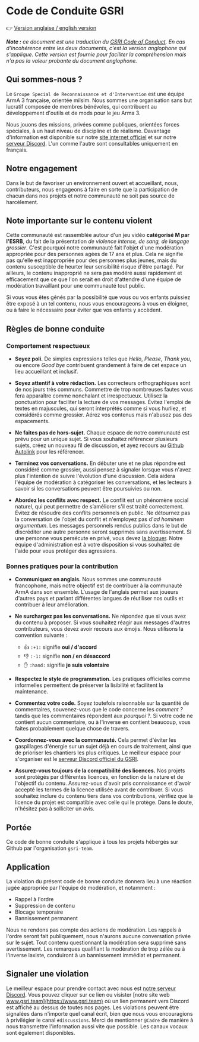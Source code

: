 # Code de Conduite GSRI

👉 [Version anglaise / english version](./CODE_OF_CONDUCT.md)

***Note :** ce document est une traduction du [GSRI Code of Conduct](./CODE_OF_CONDUCT.md). En cas d'incohérence entre les deux documents, c'est la version anglophone qui s'applique. Cette version est fournie pour faciliter la compréhension mais n'a pas la valeur probante du document anglophone.*

## Qui sommes-nous ?

Le `Groupe Special de Reconnaissance et d'Intervention` est une équipe ArmA 3 française, orientée milsim. Nous sommes une organisation sans but lucratif composée de membres bénévoles, qui contribuent au développement d'outils et de mods pour le jeu Arma 3.

Nous jouons des missions, privées comme publiques, orientées forces spéciales, à un haut niveau de discipline et de réalisme. Davantage d'information est disponible sur notre [site internet officiel](https://www.gsri.team) et sur notre [serveur Discord](https://discord.gg/bhMn4jd). L'un comme l'autre sont consultables uniquement en français.

## Notre engagement

Dans le but de favoriser un environnement ouvert et accueillant, nous, contributeurs, nous engageons à faire en sorte que la participation de chacun dans nos projets et notre communauté ne soit pas source de harcèlement.

## Note importante sur le contenu violent

Cette communauté est rassemblée autour d'un jeu vidéo **catégorisé M par l'ESRB**, du fait de la présentation *de violence intense, de sang, de langage grossier*. C'est pourquoi notre communauté fait l'objet d'une modération appropriée pour des personnes agées de 17 ans et plus. Cela ne signifie pas qu'elle est inappropriée pour des personnes plus jeunes, mais du contenu susceptible de heurter leur sensibilité risque d'être partagé. Par ailleurs, le contenu inapproprié ne sera pas modéré aussi rapidement et efficacement que ce que l'on serait en droit d'attendre d'une équipe de modération travaillant pour une communauté tout public.

Si vous vous êtes gênés par la possibilité que vous ou vos enfants puissiez être exposé à un tel contenu, nous vous encourageons à vous en éloigner, ou à faire le nécessaire pour éviter que vos enfants y accèdent.

## Règles de bonne conduite

### Comportement respectueux

* **Soyez poli.** De simples expressions telles que *Hello*, *Please*, *Thank you*, ou encore *Good bye* contribuent grandement à faire de cet espace un lieu accueillant et inclusif.

* **Soyez attentif à votre rédaction.** Les correcteurs orthographiques sont de nos jours très communs. Commettre de trop nombreuses fautes vous fera apparaître comme nonchalant et irrespectueux. Utilisez la ponctuation pour faciliter la lecture de vos messages. Évitez l'emploi de textes en majuscules, qui seront interprétés comme si vous hurliez, et considérés comme grossier. Aérez vos contenus mais n'abusez pas des espacements.

* **Ne faites pas de hors-sujet.** Chaque espace de notre communauté est prévu pour un unique sujet. Si vous souhaitez référencer plusieurs sujets, créez un nouveau fil de discussion, et ayez recours au [Github Autolink](https://help.github.com/en/articles/autolinked-references-and-urls) pour les référencer.

* **Terminez vos conversations.** En débuter une et ne plus répondre est considéré comme grossier, aussi pensez à signaler lorsque vous n'avez plus l'intention de suivre l'évolution d'une discussion. Cela aidera l'équipe de modération à catégoriser les conversations, et les lecteurs à savoir si les conversations peuvent être poursuivies ou non.

* **Abordez les conflits avec respect.** Le conflit est un phénomène social naturel, qui peut permettre de s’améliorer s'il est traité correctement. Évitez de résoudre des conflits personnels en public. Ne détournez pas la conversation de l'objet du conflit et n'employez pas d'_ad hominem argumentum_. Les messages personnels rendus publics dans le but de discréditer une autre personne seront supprimés sans avertissement. Si une personne vous persécute en privé, vous devez [la bloquer](https://help.github.com/en/articles/blocking-a-user-from-your-personal-account). Notre équipe d'administration est à votre disposition si vous souhaitez de l'aide pour vous protéger des agressions.

### Bonnes pratiques pour la contribution

* **Communiquez en anglais.** Nous sommes une communauté francophone, mais notre objectif est de contribuer à la communauté ArmA dans son ensemble. L'usage de l'anglais permet aux joueurs d'autres pays et parlant différentes langues de réutiliser nos outils et contribuer à leur amélioration.

* **Ne surchargez pas les conversations.** Ne répondez que si vous avez du contenu à proposer. Si vous souhaitez réagir aux messages d'autres contributeurs, vous devez avoir recours aux émojis. Nous utilisons la convention suivante :
  * :+1: `:+1:` signifie **oui / d'accord**
  * :-1: `:-1:` signifie **non / en désaccord**
  * :hand: `:hand:` signifie **je suis volontaire**
  
* **Respectez le style de programmation.** Les pratiques officielles comme informelles permettent de préserver la lisibilité et facilitent la maintenance.

* **Commentez votre code.** Soyez toutefois raisonnable sur la quantité de commentaires, souvenez-vous que le code concerne les *comment ?* tandis que les commentaires répondent aux *pourquoi ?*. Si votre code ne contient aucun commentaire, ou à l'inverse en contient beaucoup, vous faites probablement quelque chose de travers.

* **Coordonnez-vous avec la communauté.** Cela permet d'éviter les gaspillages d'énergie sur un sujet déjà en cours de traitement, ainsi que de prioriser les chantiers les plus critiques. Le meilleur espace pour s'organiser est le [serveur Discord officiel du GSRI](https://discord.gg/bhMn4jd).

* **Assurez-vous toujours de la compatibilité des licences.** Nos projets sont protégés par différentes licences, en fonction de la nature et de l'objectif du contenu. Assurez-vous d'avoir pris connaissance et d'avoir accepté les termes de la licence utilisée avant de contribuer. Si vous souhaitez inclure du contenu tiers dans vos contributions, vérifiez que la licence du projet est compatible avec celle qui le protège. Dans le doute, n'hésitez pas à solliciter un avis.

## Portée

Ce code de bonne conduite s'applique à tous les projets hébergés sur Github par l'organisation `gsri-team`.

## Application

La violation du présent code de bonne conduite donnera lieu à une réaction jugée appropriée par l'équipe de modération, et notamment :

* Rappel à l'ordre
* Suppression de contenu
* Blocage temporaire
* Bannissement permanent
 
Nous ne rendons pas compte des actions de modération. Les rappels à l'ordre seront fait publiquement, nous n'aurons aucune conversation privée sur le sujet. Tout contenu questionnant la modération sera supprimé sans avertissement. Les remarques qualifiant la modération de trop zélée ou à l'inverse laxiste, conduiront à un bannissement immédiat et permanent.

## Signaler une violation

Le meilleur espace pour prendre contact avec nous est [notre serveur Discord](https://discord.gg/bhMn4jd). Vous pouvez cliquer sur ce lien ou visister [notre site web www.gsri.team](https://www.gsri.team) où un lien permanent vers Discord est affiché au dessus de toutes nos pages. Les violations peuvent être signalées dans n'importe quel canal écrit, bien que nous vous encouragions à privilégier le canal `#discussions`. Merci de mentionner `@Cadre` de manière à nous transmettre l'information aussi vite que possible. Les canaux vocaux sont également disponibles.
